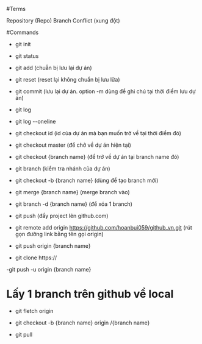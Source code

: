 #Terms

Repository (Repo)
Branch
Conflict (xung đột)

#Commands

- git init

- git status

- git add (chuẫn bị lưu lại dự án)

- git reset (reset lại không chuẩn bị lưu lữa)

- git commit (lưu lại dự án. option -m dùng để ghi chú tại thời điểm lưu dự án)

- git log

- git log --oneline

- git checkout id (id của dự án mà bạn muốn trở về tại thời điểm đó)

- git checkout master (để chở về dự án hiện tại)

- git checkout {branch name} (để trở về dự án tại branch name đó)

- git branch (kiểm tra nhánh của dự án)

- git checkout -b {branch name} (dùng để tạo branch mới)

- git merge {branch name} (merge branch vào)

- git branch -d {branch name} (để xóa 1 branch)
- git push (đẩy project lên github.com)

- git remote add origin https://github.com/hoanbui059/github_vn.git (rút gọn đường link bằng tên gọi origin)
- git push origin {branch name}

- git clone https://

-git push -u origin {branch name}

# Lấy 1 branch trên github về local

- git fletch origin

- git checkout -b {branch name} origin /{branch name}

- git pull